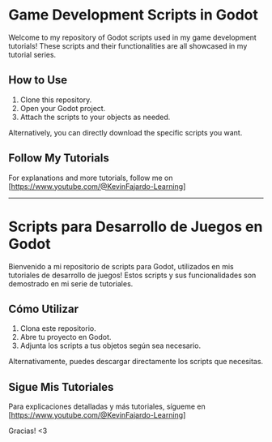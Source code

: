 # Game Development Scripts in Godot

Welcome to my repository of Godot scripts used in my game development tutorials! These scripts and their functionalities are all showcased in my tutorial series.

## How to Use
1. Clone this repository.
2. Open your Godot project.
3. Attach the scripts to your objects as needed.

Alternatively, you can directly download the specific scripts you want.

## Follow My Tutorials
For explanations and more tutorials, follow me on [https://www.youtube.com/@KevinFajardo-Learning]

---

# Scripts para Desarrollo de Juegos en Godot

Bienvenido a mi repositorio de scripts para Godot, utilizados en mis tutoriales de desarrollo de juegos! Estos scripts y sus funcionalidades son demostrado en mi serie de tutoriales.

## Cómo Utilizar
1. Clona este repositorio.
2. Abre tu proyecto en Godot.
3. Adjunta los scripts a tus objetos según sea necesario.

Alternativamente, puedes descargar directamente los scripts que necesitas.

## Sigue Mis Tutoriales
Para explicaciones detalladas y más tutoriales, sígueme en [https://www.youtube.com/@KevinFajardo-Learning]

Gracias! <3
